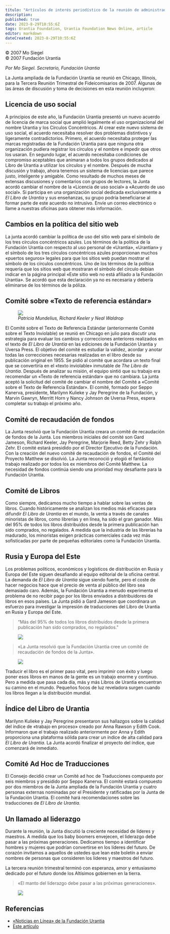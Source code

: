 ```yaml
---
título: "Artículos de interés periodístico de la reunión de administradores de agosto de 2007"
description: 
published: true
date: 2023-8-29T10:55:6Z
tags: Urantia Foundation, Urantia Foundation News Online, article
editor: markdown
dateCreated: 2023-8-29T10:55:6Z
---
```


<p class="tema v-card v-sheet--gris claro aclarar-3 px-2">© 2007 Mo Siegel<br>© 2007 Fundación Urantia</p>


_Por Mo Siegel. Secretario, Fundación Urantia_

La Junta ampliada de la Fundación Urantia se reunió en Chicago, Illinois, para la Tercera Reunión Trimestral de Fideicomisarios de 2007. Algunas de las áreas de discusión y toma de decisiones en esta reunión incluyeron:

## Licencia de uso social

A principios de este año, la Fundación Urantia presentó un nuevo acuerdo de licencia de marca social que amplió legalmente el uso organizacional del nombre Urantia y los Círculos Concéntricos. Al crear este nuevo sistema de uso social, el acuerdo necesitaba resolver dos problemas distintivos y ligeramente contradictorios. Primero, el acuerdo necesitaba proteger las marcas registradas de la Fundación Urantia para que ninguna otra organización pudiera registrar los círculos y el nombre e impedir que otros los usaran. En segundo lugar, el acuerdo necesitaba condiciones de compromiso aceptables que animaran a todos los grupos dedicados al Libro de Urantia a utilizar los círculos y el nombre. Después de mucha discusión y trabajo, ahora tenemos un sistema de licencias que parece justo, inteligente y amigable. Como resultado de muchos meses de extensas discusiones y comentarios con grupos de lectores, la Junta acordó cambiar el nombre de la «Licencia de uso social» a «Acuerdo de uso social». Si participa en una organización social dedicada exclusivamente a _El Libro de Urantia_ y sus enseñanzas, su grupo podría beneficiarse al formar parte de este acuerdo no intrusivo. Envíe un correo electrónico o llame a nuestras oficinas para obtener más información.

## Cambios en la política del sitio web

La junta acordó cambiar la política de uso del sitio web para el símbolo de los tres círculos concéntricos azules. Los términos de la política de la Fundación Urantia con respecto al uso personal de «Urantia», «Urantian» y el símbolo de los tres círculos concéntricos azules proporcionan muchos «puertos seguros» legales para que los sitios web puedan mostrar el símbolo de los círculos concéntricos. Uno de los términos de la política requería que los sitios web que mostraran el símbolo del círculo debían indicar en la página principal «Este sitio web no está afiliado a la Fundación Urantia». Se acordó que esta declaración ya no es necesaria y debería eliminarse de los términos de la póliza.

## Comité sobre «Texto de referencia estándar»

<figure id="Figure_1" class="image urantiapedia image-style-align-right">
<img src="/image/article/UF_News_Online/2007_09/008.jpg">
<figcaption><em>Patricia Mundelius, Richard Keeler y Neal Waldrop</em></figcaption>
</figure>

El Comité sobre el Texto de Referencia Estándar (anteriormente Comité sobre el Texto Inviolable) se reunió en Chicago en julio para discutir una estrategia para evaluar los cambios y correcciones anteriores realizados en el texto de _El Libro de Urantia_ en las ediciones de la Fundación Urantia y Uversa Press. El objetivo del comité es estudiar la validez, acordar y anotar todas las correcciones necesarias realizadas en el libro desde su publicación original en 1955. Se pidió al comité que acordara un texto final que se convertiría en el «texto inviolable» inmutable de _The Libro de Urantia_. Después de analizar su misión, el equipo sintió que su trabajo era recomendar un «Texto de referencia estándar» que no cambiara. La junta aceptó la solicitud del comité de cambiar el nombre del Comité a «Comité sobre el Texto de Referencia Estándar». El comité, formado por Seppo Kanerva, presidente, Marilynn Kulieke y Jay Peregrine de la Fundación, y Marvin Gawryn, Merritt Horn y Nancy Johnson de Uversa Press, espera completar su trabajo el próximo año.
<br style="clear:both;"/>


## Comité de recaudación de fondos

La Junta resolvió que la Fundación Urantia creara un comité de recaudación de fondos de la Junta. Los miembros iniciales del comité son Gard Jameson, Richard Keeler, Jay Peregrine, Marjorie Reed, Betty Zehr y Ralph Zehr. El comité estará presidido por el Director Ejecutivo de la Fundación. Con la creación del nuevo comité de recaudación de fondos, el Comité del Proyecto Matthew se disolvió. La Junta reconoció y elogió el fantástico trabajo realizado por todos los ex miembros del Comité Matthew. La necesidad de fondos continúa siendo una prioridad muy desafiante para la Fundación Urantia.

## Comité de Libros

Como siempre, dedicamos mucho tiempo a hablar sobre las ventas de libros. Cuando históricamente se analizan los medios más eficaces para difundir _El Libro de Urantia_ en el mundo, la venta a través de canales minoristas de libros, como librerías y en línea, ha sido el gran ganador. Más del 95\% de todos los libros distribuidos desde la primera publicación han sido comprados, no regalados. A medida que la industria de las librerías ha madurado, los minoristas exigen prácticas comerciales cada vez más sofisticadas por parte de pequeñas editoriales como la Fundación Urantia.

## Rusia y Europa del Este

Los problemas políticos, económicos y logísticos de distribución en Rusia y Europa del Este siguen desafiando al equipo editorial de la oficina central. La demanda de _El Libro de Urantia_ sigue siendo fuerte, pero el coste de hacer negocios hace que el precio de venta al público del libro sea demasiado caro. Además, la Fundación Urantia a menudo experimenta el problema de no recibir pago por los libros enviados a distribuidores de libros en esos países. La Junta pidió a Gard Jameson que coordinara un esfuerzo para investigar la impresión de traducciones del Libro de Urantia en Rusia y Europa del Este.

> “Más del 95\% de todos los libros distribuidos desde la primera publicación han sido comprados, no regalados."

<figure id="Figure_2" class="image urantiapedia">
<img src="/image/article/UF_News_Online/2007_09/003.jpg">
</figure>

> «La Junta resolvió que la Fundación Urantia cree un comité de recaudación de fondos de la Junta».

<figure id="Figure_3" class="image urantiapedia">
<img src="/image/article/UF_News_Online/2007_09/004.jpg">
</figure>

Traducir el libro es el primer paso vital, pero imprimir con éxito y luego poner esos libros en manos de la gente es un trabajo enorme y continuo. Pero a medida que pasa cada día, más y más Libros de Urantia encuentran su camino en el mundo. Pequeños focos de luz reveladora surgen cuando los libros llegan a la distribución mundial.

## Índice del Libro de Urantia

Marilynn Kulieke y Jay Peregrine presentaron sus hallazgos sobre la calidad del índice de «trabajo en proceso» creado por Anna Rawson y Edith Cook. Informaron que el trabajo realizado anteriormente por Anna y Edith proporciona una plataforma sólida para crear un índice de alta calidad para _El Libro de Urantia_. La Junta acordó finalizar el proyecto del índice, que comenzará de inmediato.

## Comité Ad Hoc de Traducciones

El Consejo decidió crear un Comité ad hoc de Traducciones compuesto por seis miembros y presidido por Seppo Kanerva. El comité estará compuesto por dos miembros de la Junta ampliada de la Fundación Urantia y cuatro personas externas nominadas por el Presidente y ratificadas por la Junta de la Fundación Urantia. El comité hará recomendaciones sobre las traducciones de _El Libro de Urantia_.

## Un llamado al liderazgo

Durante la reunión, la Junta discutió la creciente necesidad de líderes y maestros. A medida que los baby boomers envejecen, el liderazgo debe pasar a las próximas generaciones. Dedicamos tiempo a identificar hombres y mujeres que podrían convertirse en los líderes del futuro. De corazón invitamos a aquellos de ustedes que lean este boletín a enviar nombres de personas que consideren los líderes y maestros del futuro.

La tercera reunión trimestral terminó con esperanza, amor y entusiasmo dedicado por el futuro donde los Altísimos gobiernen en la tierra.

> «El manto del liderazgo debe pasar a las próximas generaciones».

<figure id="Figure_4" class="image urantiapedia">
<img src="/image/article/UF_News_Online/2007_09/015.jpg">
</figure>


## Referencias

- [«Noticias en Línea» de la Fundación Urantia](https://www.urantia.org/es/fundacion-urantia/archivos-de-boletin)
- [Este artículo](https://www.urantia.org/news/2007-09/newsworthy-items-august-2007-trustee-meeting)



